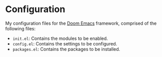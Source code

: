 # Configuration

My configuration files for the [Doom Emacs] framework, comprised of the following files:

- `init.el`: Contains the modules to be enabled.
- `config.el`: Contains the settings to be configured.
- `packages.el`: Contains the packages to be installed.

[doom emacs]: https://github.com/doomemacs/doomemacs
